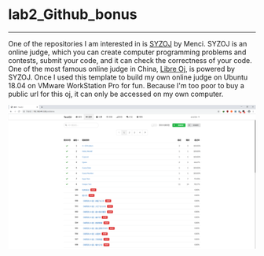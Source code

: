 # lab2_Github_bonus

---
One of the repositories I am interested in is [SYZOJ](https://github.com/syzoj/syzoj) by Menci. SYZOJ is an online judge, which you can create computer programming problems and contests, submit your code, and it can check the correctness of your code. One of the most famous online judge in China, [Libre Oj](https://loj.ac/), is powered by SYZOJ. Once I used this template to build my own online judge on Ubuntu 18.04 on VMware WorkStation Pro for fun. Because I'm too poor to buy a public url for this oj, it can only be accessed on my own computer.

![图片失效](/TestOj.png)

